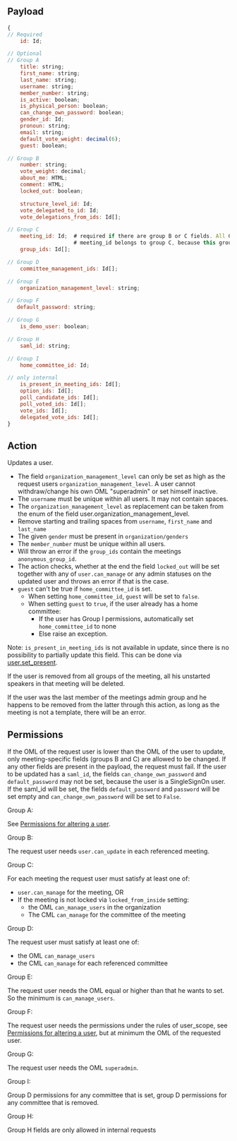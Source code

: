 ## Payload
```js
{
// Required
    id: Id;

// Optional
// Group A
    title: string;
    first_name: string;
    last_name: string;
    username: string;
    member_number: string;
    is_active: boolean;
    is_physical_person: boolean;
    can_change_own_password: boolean;
    gender_id: Id;
    pronoun: string;
    email: string;
    default_vote_weight: decimal(6);
    guest: boolean;

// Group B
    number: string;
    vote_weight: decimal;
    about_me: HTML;
    comment: HTML;
    locked_out: boolean;

    structure_level_id: Id;
    vote_delegated_to_id: Id;
    vote_delegations_from_ids: Id[];

// Group C
    meeting_id: Id;  # required if there are group B or C fields. All Group B and C fields are part of this meeting.
                     # meeting_id belongs to group C, because this group is less restrictive.
    group_ids: Id[];

// Group D
    committee_management_ids: Id[];

// Group E
    organization_management_level: string;

// Group F
   default_password: string;

// Group G
    is_demo_user: boolean;

// Group H
    saml_id: string;

// Group I
    home_committee_id: Id;

// only internal
    is_present_in_meeting_ids: Id[];
    option_ids: Id[];
    poll_candidate_ids: Id[];
    poll_voted_ids: Id[];
    vote_ids: Id[];
    delegated_vote_ids: Id[];
}
```

## Action
Updates a user.
* The field `organization_management_level` can only be set as high as the request users `organization_management_level`. A user cannot withdraw/change his own OML "superadmin" or set himself inactive.
* The `username` must be unique within all users. It may not contain spaces.
* The `organization_management_level` as replacement can be taken from the enum of the field user.organization_management_level.
* Remove starting and trailing spaces from `username`, `first_name` and `last_name`
* The given `gender` must be present in `organization/genders`
* The `member_number` must be unique within all users.
* Will throw an error if the `group_ids` contain the meetings `anonymous_group_id`.
* The action checks, whether at the end the field `locked_out` will be set together with any of `user.can_manage` or any admin statuses on the updated user and throws an error if that is the case.
* `guest` can't be true if `home_committee_id` is set.
    * When setting `home_committee_id`, `guest` will be set to `false`.
    * When setting `guest` to `true`, if the user already has a home committee:
        * If the user has Group I permissions, automatically set `home_committee_id` to none
        * Else raise an exception.

Note: `is_present_in_meeting_ids` is not available in update, since there is no possibility to partially update this field. This can be done via [user.set_present](user.set_present.md).

If the user is removed from all groups of the meeting, all his unstarted speakers in that meeting will be deleted.

If the user was the last member of the meetings admin group and he happens to be removed from the latter through this action, as long as the meeting is not a template, there will be an error.

## Permissions
If the OML of the request user is lower than the OML of the user to update, only meeting-specific fields (groups B and C) are allowed to be changed. If any other fields are present in the payload, the request must fail.
If the user to be updated has a `saml_id`, the fields `can_change_own_password` and
`default_password` may not be set, because the user is a SingleSignOn user. If the saml_id will be set, the fields `default_password` and `password` will be set empty and `can_change_own_password` will be set to `False`.

Group A:

See [Permissions for altering a user](https://github.com/OpenSlides/OpenSlides/wiki/Users#Permissions-for-altering-a-user).

Group B:

The request user needs `user.can_update` in each referenced meeting.

Group C:

For each meeting the request user must satisfy at least one of:
- `user.can_manage` for the meeting, OR
- If the meeting is not locked via `locked_from_inside` setting:
  * the OML `can_manage_users` in the organization
  * The CML `can_manage` for the committee of the meeting

Group D:

The request user must satisfy at least one of:
- the OML `can_manage_users`
- the CML `can_manage` for each referenced committee

Group E:

The request user needs the OML equal or higher than that he wants to set. So the minimum is `can_manage_users`.

Group F:

The request user needs the permissions under the rules of user_scope, see [Permissions for altering a user](https://github.com/OpenSlides/OpenSlides/wiki/Users#Permissions-for-altering-a-user), but at minimum the OML of the requested user.

Group G:

The request user needs the OML `superadmin`.

Group I:

Group D permissions for any committee that is set, group D permissions for any committee that is removed.

Group H:

Group H fields are only allowed in internal requests